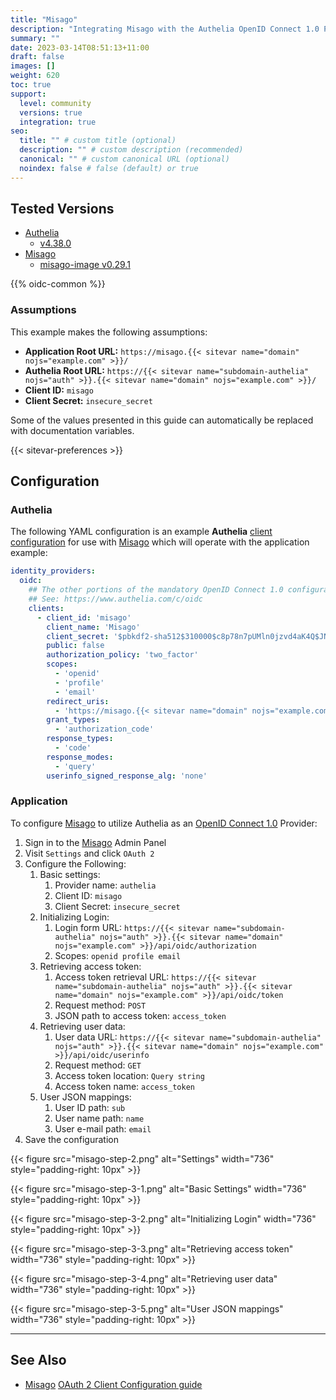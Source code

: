 ```yaml
---
title: "Misago"
description: "Integrating Misago with the Authelia OpenID Connect 1.0 Provider."
summary: ""
date: 2023-03-14T08:51:13+11:00
draft: false
images: []
weight: 620
toc: true
support:
  level: community
  versions: true
  integration: true
seo:
  title: "" # custom title (optional)
  description: "" # custom description (recommended)
  canonical: "" # custom canonical URL (optional)
  noindex: false # false (default) or true
---
```


## Tested Versions

- [Authelia](https://www.authelia.com)
  - [v4.38.0](https://github.com/authelia/authelia/releases/tag/v4.38.0)
- [Misago](https://github.com/rafalp/Misago)
  - [misago-image v0.29.1](https://github.com/tetricky/misago-image/releases/tag/v0.29.1)

{{% oidc-common %}}

### Assumptions

This example makes the following assumptions:

* __Application Root URL:__ `https://misago.{{< sitevar name="domain" nojs="example.com" >}}/`
* __Authelia Root URL:__ `https://{{< sitevar name="subdomain-authelia" nojs="auth" >}}.{{< sitevar name="domain" nojs="example.com" >}}/`
* __Client ID:__ `misago`
* __Client Secret:__ `insecure_secret`

Some of the values presented in this guide can automatically be replaced with documentation variables.

{{< sitevar-preferences >}}

## Configuration

### Authelia

The following YAML configuration is an example **Authelia** [client configuration] for use with [Misago] which will
operate with the application example:

```yaml {title="configuration.yml"}
identity_providers:
  oidc:
    ## The other portions of the mandatory OpenID Connect 1.0 configuration go here.
    ## See: https://www.authelia.com/c/oidc
    clients:
      - client_id: 'misago'
        client_name: 'Misago'
        client_secret: '$pbkdf2-sha512$310000$c8p78n7pUMln0jzvd4aK4Q$JNRBzwAo0ek5qKn50cFzzvE9RXV88h1wJn5KGiHrD0YKtZaR/nCb2CJPOsKaPK0hjf.9yHxzQGZziziccp6Yng'  # The digest of 'insecure_secret'.
        public: false
        authorization_policy: 'two_factor'
        scopes:
          - 'openid'
          - 'profile'
          - 'email'
        redirect_uris:
          - 'https://misago.{{< sitevar name="domain" nojs="example.com" >}}/oauth2/complete/'
        grant_types:
          - 'authorization_code'
        response_types:
          - 'code'
        response_modes:
          - 'query'
        userinfo_signed_response_alg: 'none'
```

### Application

To configure [Misago] to utilize Authelia as an [OpenID Connect 1.0](https://www.authelia.com/integration/openid-connect/introduction/) Provider:

1. Sign in to the [Misago] Admin Panel
2. Visit `Settings` and click `OAuth 2`
3. Configure the Following:
    1. Basic settings:
        1. Provider name: `authelia`
        2. Client ID: `misago`
        3. Client Secret: `insecure_secret`
    2. Initializing Login:
        1. Login form URL: `https://{{< sitevar name="subdomain-authelia" nojs="auth" >}}.{{< sitevar name="domain" nojs="example.com" >}}/api/oidc/authorization`
        2. Scopes: `openid profile email`
    3. Retrieving access token:
        1. Access token retrieval URL: `https://{{< sitevar name="subdomain-authelia" nojs="auth" >}}.{{< sitevar name="domain" nojs="example.com" >}}/api/oidc/token`
        2. Request method: `POST`
        3. JSON path to access token: `access_token`
    4. Retrieving user data:
        1. User data URL: `https://{{< sitevar name="subdomain-authelia" nojs="auth" >}}.{{< sitevar name="domain" nojs="example.com" >}}/api/oidc/userinfo`
        2. Request method: `GET`
        3. Access token location: `Query string`
        4. Access token name: `access_token`
    5. User JSON mappings:
        1. User ID path: `sub`
        2. User name path: `name`
        3. User e-mail path: `email`
4. Save the configuration

{{< figure src="misago-step-2.png" alt="Settings" width="736" style="padding-right: 10px" >}}

{{< figure src="misago-step-3-1.png" alt="Basic Settings" width="736" style="padding-right: 10px" >}}

{{< figure src="misago-step-3-2.png" alt="Initializing Login" width="736" style="padding-right: 10px" >}}

{{< figure src="misago-step-3-3.png" alt="Retrieving access token" width="736" style="padding-right: 10px" >}}

{{< figure src="misago-step-3-4.png" alt="Retrieving user data" width="736" style="padding-right: 10px" >}}

{{< figure src="misago-step-3-5.png" alt="User JSON mappings" width="736" style="padding-right: 10px" >}}

---
## See Also

- [Misago] [OAuth 2 Client Configuration guide](https://misago-project.org/t/oauth-2-client-configuration-guide/1147/)

[Misago]: https://misago-project.org/
[client configuration]: ../../../configuration/identity-providers/openid-connect/clients.md
